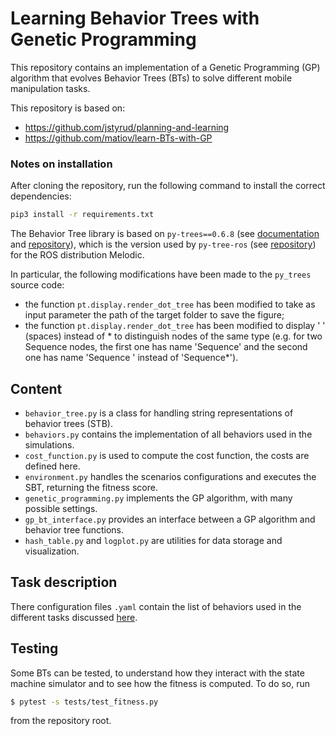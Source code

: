 # Learning Behavior Trees with Genetic Programming

This repository contains an implementation of a Genetic Programming (GP) algorithm 
that evolves Behavior Trees (BTs) to solve different mobile manipulation tasks.

This repository is based on:
* https://github.com/jstyrud/planning-and-learning
* https://github.com/matiov/learn-BTs-with-GP

### Notes on installation

After cloning the repository, run the following command to install the correct dependencies:

```bash
pip3 install -r requirements.txt
```

The Behavior Tree library is based on `py-trees==0.6.8` (see 
[documentation](https://py-trees.readthedocs.io/en/devel/) and 
[repository](https://github.com/splintered-reality/py_trees/tree/release/0.6.x)), which is 
the version used by `py-tree-ros` (see 
[repository](https://github.com/splintered-reality/py_trees_ros)) for the ROS distribution 
Melodic. 

In particular, the following modifications have been made to the `py_trees` source code:
* the function `pt.display.render_dot_tree` has been modified to take as input parameter 
  the path of the target folder to save the figure;
* the function `pt.display.render_dot_tree` has been modified to display ' ' (spaces) 
  instead of * to distinguish nodes of the same type (e.g. for two Sequence nodes, the 
  first one has name 'Sequence' and the second one has name 'Sequence ' instead of 
  'Sequence*').

## Content
* `behavior_tree.py` is a class for handling string representations of behavior trees (STB).
* `behaviors.py` contains the implementation of all behaviors used in the simulations.
* `cost_function.py` is used to compute the cost function, the costs are defined here.
* `environment.py` handles the scenarios configurations and executes the SBT, returning the fitness score.
* `genetic_programming.py` implements the GP algorithm, with many possible settings.
* `gp_bt_interface.py` provides an interface between a GP algorithm and behavior tree functions.
* `hash_table.py` and `logplot.py` are utilities for data storage and visualization.

## Task description
There configuration files `.yaml` contain the list of behaviors used in the different tasks 
discussed [here](https://arxiv.org/abs/2011.03252). 

## Testing
Some BTs can be tested, to understand how they interact with the state machine simulator and to see how the fitness is computed.
To do so, run
```bash
$ pytest -s tests/test_fitness.py
```
from the repository root.
